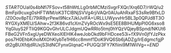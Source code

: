 $START$OUal0s4bNfi7FSov+t58hWtLLg0rbMCMziSvgrFXQr/Xrq6D7/rWQ/u2BmFpi9cuxg0sHFTWM/oK3TCIBNjSVVg4rjiVAQr0AUuAhRxaFS3sRe9BfxLD/Z0Oov8pTE/79iR8yrPewI9Ncx7JklJvIFA+URLLUWyvvHr5BL3p0QPJd8T3ORYGXyXMEU/SAhw+2f3K86vd1cXmZVyROcWx9sE5EE8BIHUMpPl0G6xso8YqGIuyS2FTIiQ9KGQvGhrULCJdgmUQwRRIo5tmj0hYQzVQjeyBSpnd/NKUt6FBeG2VFn5xgUyeDWXeoXlEHlK4weJobOkd9bFHDcee53i+fX9Vn0jfYJzPkxpos7H0EhbKihoMXOhKIybTe1Hl6cc8mmf1DoK9VQ6Sb6jADZg/IrEdgmcfgjPdt2gBUXfdjdRUxjS3ldNCFynxGlqnaC+PUGQ/3FY7Kfiini9M1WiIVg==$END$